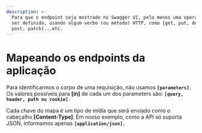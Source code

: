 ```yaml
---
description: >-
  Para que o endpoint seja mostrado no Swagger UI, pelo menos uma operação deve
  ser definida, usando algum verbo (ou método) HTTP, como [get, put, delete,
  post, patch]...etc.
---
```


# Mapeando os endpoints da aplicação

Para identificarmos o corpo de uma requisição, não usamos **`[parameters]`**. Os valores possíveis para **\[in]** de cada um dos parameters são: **`[query, header, path ou cookie]`**`.`

Cada chave do mapa é um tipo de mídia que será enviado como o cabeçalho **\[Content-Type]**. Em nosso exemplo, como a API só suporta JSON, informamos apenas **`[application/json].`**
